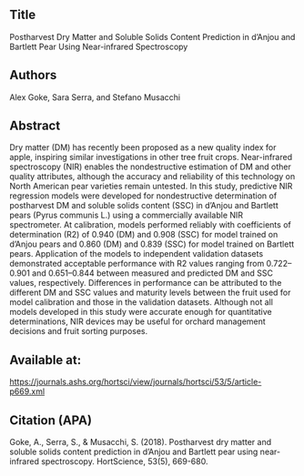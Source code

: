 ## Title
Postharvest Dry Matter and Soluble Solids Content Prediction in d’Anjou and Bartlett Pear Using Near-infrared Spectroscopy

## Authors
Alex Goke, Sara Serra, and Stefano Musacchi

## Abstract
Dry matter (DM) has recently been proposed as a new quality index for apple, inspiring similar investigations in other tree fruit crops. Near-infrared spectroscopy (NIR) enables the nondestructive estimation of DM and other quality attributes, although the accuracy and reliability of this technology on North American pear varieties remain untested. In this study, predictive NIR regression models were developed for nondestructive determination of postharvest DM and soluble solids content (SSC) in d’Anjou and Bartlett pears (Pyrus communis L.) using a commercially available NIR spectrometer. At calibration, models performed reliably with coefficients of determination (R2) of 0.940 (DM) and 0.908 (SSC) for model trained on d’Anjou pears and 0.860 (DM) and 0.839 (SSC) for model trained on Bartlett pears. Application of the models to independent validation datasets demonstrated acceptable performance with R2 values ranging from 0.722–0.901 and 0.651–0.844 between measured and predicted DM and SSC values, respectively. Differences in performance can be attributed to the different DM and SSC values and maturity levels between the fruit used for model calibration and those in the validation datasets. Although not all models developed in this study were accurate enough for quantitative determinations, NIR devices may be useful for orchard management decisions and fruit sorting purposes.

## Available at:
https://journals.ashs.org/hortsci/view/journals/hortsci/53/5/article-p669.xml

## Citation (APA)
Goke, A., Serra, S., & Musacchi, S. (2018). Postharvest dry matter and soluble solids content prediction in d’Anjou and Bartlett pear using near-infrared spectroscopy. HortScience, 53(5), 669-680.
